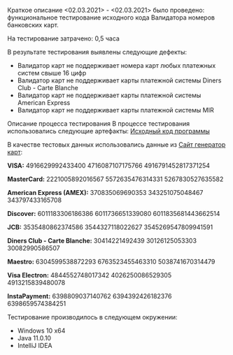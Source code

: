 Краткое описание
<02.03.2021> - <02.03.2021> было проведено: функциональное тестирование исходного кода Валидатора номеров банковских карт.

На тестирование затрачено: 0,5 часа

В результате тестирования выявлены следующие дефекты:
- Валидатор карт не поддерживает номера карт любых платежных систем свыше 16 цифр
- Валидатор карт не поддерживает карты платежной системы Diners Club - Carte Blanche
- Валидатор карт не поддерживает карты платежной системы American Express
- Валидатор карт не поддерживает карты платежной системы MIR

Описание процесса тестирования
В процессе тестирования использовались следующие артефакты:
[Исходный код программы](https://github.com/Anton10011/Java1.2/blob/master/src/Main.java) 

В качестве тестовых данных использовались данные из [Сайт генератор карт](freeformatter.com):

**VISA:**
4916629992433400
4716087107175766
4916791452817371254

**MasterCard:**
2221005892016567
5572635476314331
5267830527635582

**American Express (AMEX):**
370835069690353
343251075048467
343797433165708

**Discover:**
6011183306186386
6011736651339080
6011835681443662514

**JCB:**
3535480862374586
3544327118022627
3545269547809941591

**Diners Club - Carte Blanche:**
30414221492439
30126125053303
30082990586507

**Maestro:**
6304599538872293
6763523455463310
5038741670314479

**Visa Electron:**
4844552748017342
4026250086529305
4913215839480078

**InstaPayment:**
6398809037140762
6394392426182376
6398659574384251

Тестирование производилось в следующем окружении:

- Windows 10 х64
- Java 11.0.10
- IntelliJ IDEA

